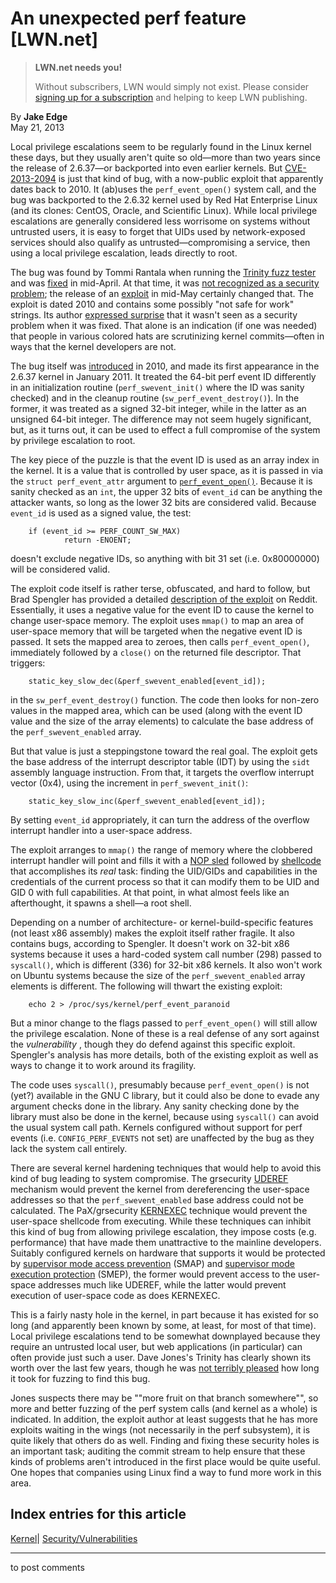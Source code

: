 # An unexpected perf feature [LWN.net]

> **LWN.net needs you!**
> 
> Without subscribers, LWN would simply not exist. Please consider [signing up for a subscription](/Promo/nst-nag2/subscribe) and helping to keep LWN publishing. 

By **Jake Edge**  
May 21, 2013 

Local privilege escalations seem to be regularly found in the Linux kernel these days, but they usually aren't quite so old—more than two years since the release of 2.6.37—or backported into even earlier kernels. But [CVE-2013-2094](http://cve.mitre.org/cgi-bin/cvename.cgi?name=CVE-2013-2094) is just that kind of bug, with a now-public exploit that apparently dates back to 2010. It (ab)uses the `perf_event_open()` system call, and the bug was backported to the 2.6.32 kernel used by Red Hat Enterprise Linux (and its clones: CentOS, Oracle, and Scientific Linux). While local privilege escalations are generally considered less worrisome on systems without untrusted users, it is easy to forget that UIDs used by network-exposed services should also qualify as untrusted—compromising a service, then using a local privilege escalation, leads directly to root. 

The bug was found by Tommi Rantala when running the [Trinity fuzz tester](/Articles/536173/) and was [fixed](http://git.kernel.org/cgit/linux/kernel/git/torvalds/linux.git/commit/?id=8176cced706b5e5d15887584150764894e94e02f) in mid-April. At that time, it was [not recognized as a security problem](/Articles/550679/); the release of an [exploit](http://fucksheep.org/~sd/warez/semtex.c) in mid-May certainly changed that. The exploit is dated 2010 and contains some possibly "not safe for work" strings. Its author [expressed surprise](/Articles/551220/) that it wasn't seen as a security problem when it was fixed. That alone is an indication (if one was needed) that people in various colored hats are scrutinizing kernel commits—often in ways that the kernel developers are not. 

The bug itself was [introduced](http://git.kernel.org/cgit/linux/kernel/git/torvalds/linux.git/commit/?id=b0a873ebbf87bf38bf70b5e39a7cadc96099fa13) in 2010, and made its first appearance in the 2.6.37 kernel in January 2011\. It treated the 64-bit perf event ID differently in an initialization routine (`perf_swevent_init()` where the ID was sanity checked) and in the cleanup routine (`sw_perf_event_destroy()`). In the former, it was treated as a signed 32-bit integer, while in the latter as an unsigned 64-bit integer. The difference may not seem hugely significant, but, as it turns out, it can be used to effect a full compromise of the system by privilege escalation to root. 

The key piece of the puzzle is that the event ID is used as an array index in the kernel. It is a value that is controlled by user space, as it is passed in via the `struct perf_event_attr` argument to [`perf_event_open()`](http://man7.org/linux/man-pages/man2/perf_event_open.2.html). Because it is sanity checked as an `int`, the upper 32 bits of `event_id` can be anything the attacker wants, so long as the lower 32 bits are considered valid. Because `event_id` is used as a signed value, the test: 
    
    
        if (event_id >= PERF_COUNT_SW_MAX)
                return -ENOENT;
    

doesn't exclude negative IDs, so anything with bit 31 set (i.e. 0x80000000) will be considered valid. 

The exploit code itself is rather terse, obfuscated, and hard to follow, but Brad Spengler has provided a detailed [description of the exploit](http://www.reddit.com/r/netsec/comments/1eb9iw/sdfucksheeporgs_semtexc_local_linux_root_exploit/c9ykrck) on Reddit. Essentially, it uses a negative value for the event ID to cause the kernel to change user-space memory. The exploit uses `mmap()` to map an area of user-space memory that will be targeted when the negative event ID is passed. It sets the mapped area to zeroes, then calls `perf_event_open()`, immediately followed by a `close()` on the returned file descriptor. That triggers: 
    
    
        static_key_slow_dec(&perf_swevent_enabled[event_id]);
    

in the `sw_perf_event_destroy()` function. The code then looks for non-zero values in the mapped area, which can be used (along with the event ID value and the size of the array elements) to calculate the base address of the `perf_swevent_enabled` array. 

But that value is just a steppingstone toward the real goal. The exploit gets the base address of the interrupt descriptor table (IDT) by using the `sidt` assembly language instruction. From that, it targets the overflow interrupt vector (0x4), using the increment in `perf_swevent_init()`: 
    
    
        static_key_slow_inc(&perf_swevent_enabled[event_id]);
    

By setting `event_id` appropriately, it can turn the address of the overflow interrupt handler into a user-space address. 

The exploit arranges to `mmap()` the range of memory where the clobbered interrupt handler will point and fills it with a [NOP sled](http://en.wikipedia.org/wiki/NOP_slide) followed by [shellcode](http://en.wikipedia.org/wiki/Shellcode) that accomplishes its _real_ task: finding the UID/GIDs and capabilities in the credentials of the current process so that it can modify them to be UID and GID 0 with full capabilities. At that point, in what almost feels like an afterthought, it spawns a shell—a root shell. 

Depending on a number of architecture- or kernel-build-specific features (not least x86 assembly) makes the exploit itself rather fragile. It also contains bugs, according to Spengler. It doesn't work on 32-bit x86 systems because it uses a hard-coded system call number (298) passed to `syscall()`, which is different (336) for 32-bit x86 kernels. It also won't work on Ubuntu systems because the size of the `perf_swevent_enabled` array elements is different. The following will thwart the existing exploit: 
    
    
        echo 2 > /proc/sys/kernel/perf_event_paranoid
    

But a minor change to the flags passed to `perf_event_open()` will still allow the privilege escalation. None of these is a real defense of any sort against the _vulnerability_ , though they do defend against this specific exploit. Spengler's analysis has more details, both of the existing exploit as well as ways to change it to work around its fragility. 

The code uses `syscall()`, presumably because `perf_event_open()` is not (yet?) available in the GNU C library, but it could also be done to evade any argument checks done in the library. Any sanity checking done by the library must also be done in the kernel, because using `syscall()` can avoid the usual system call path. Kernels configured without support for perf events (i.e. `CONFIG_PERF_EVENTS` not set) are unaffected by the bug as they lack the system call entirely. 

There are several kernel hardening techniques that would help to avoid this kind of bug leading to system compromise. The grsecurity [UDEREF](http://grsecurity.net/~spender/uderef.txt) mechanism would prevent the kernel from dereferencing the user-space addresses so that the `perf_swevent_enabled` base address could not be calculated. The PaX/grsecurity [KERNEXEC](http://forums.grsecurity.net/viewtopic.php?f=7&t=3292) technique would prevent the user-space shellcode from executing. While these techniques can inhibit this kind of bug from allowing privilege escalation, they impose costs (e.g. performance) that have made them unattractive to the mainline developers. Suitably configured kernels on hardware that supports it would be protected by [supervisor mode access prevention](/Articles/517475/) (SMAP) and [supervisor mode execution protection](http://forums.grsecurity.net/viewtopic.php?f=7&t=3046) (SMEP), the former would prevent access to the user-space addresses much like UDEREF, while the latter would prevent execution of user-space code as does KERNEXEC. 

This is a fairly nasty hole in the kernel, in part because it has existed for so long (and apparently been known by some, at least, for most of that time). Local privilege escalations tend to be somewhat downplayed because they require an untrusted local user, but web applications (in particular) can often provide just such a user. Dave Jones's Trinity has clearly shown its worth over the last few years, though he was [not terribly pleased](http://codemonkey.org.uk/2013/05/16/cve-2013-2094/) how long it took for fuzzing to find this bug. 

Jones suspects there may be ""more fruit on that branch somewhere"", so more and better fuzzing of the perf system calls (and kernel as a whole) is indicated. In addition, the exploit author at least suggests that he has more exploits waiting in the wings (not necessarily in the perf subsystem), it is quite likely that others do as well. Finding and fixing these security holes is an important task; auditing the commit stream to help ensure that these kinds of problems aren't introduced in the first place would be quite useful. One hopes that companies using Linux find a way to fund more work in this area. 

  
Index entries for this article  
---  
[Kernel](/Kernel/Index)| [Security/Vulnerabilities](/Kernel/Index#Security-Vulnerabilities)  
  


* * *

to post comments 
